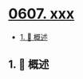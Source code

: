 # [0607. xxx](https://github.com/Tdahuyou/TNotes.leetcode/tree/main/notes/0607.%20xxx)

<!-- region:toc -->

- [1. 📝 概述](#1--概述)

<!-- endregion:toc -->

## 1. 📝 概述
